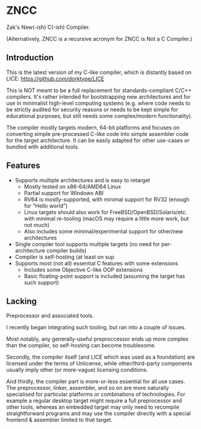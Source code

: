 # ZNCC
Zak's New(-ish) C(-ish) Compiler.

(Alternatively, ZNCC is a recursive acronym for ZNCC is Not a C Compiler.)

## Introduction

This is the latest version of my C-like compiler, which is distantly based on LICE: https://github.com/dorktype/LICE

This is NOT meant to be a full replacement for standards-compliant C/C++ compilers. It's rather intended for bootstrapping new architectures and for use in minimalist high-level computing systems (e.g. where code needs to be strictly audited for security reasons or needs to be kept simple for educational purposes, but still needs some complex/modern functionality).

The compiler mostly targets modern, 64-bit platforms and focuses on converting simple pre-processed C-like code into simple assembler code for the target architecture. It can be easily adapted for other use-cases or bundled with additional tools.

## Features

* Supports multiple architectures and is easy to retarget
    * Mostly tested on x86-64/AMD64 Linux
    * Partial support for Windows ABI
    * RV64 is mostly-supported, with minimal support for RV32 (enough for "Hello world")
    * Linux targets should also work for FreeBSD/OpenBSD/Solaris/etc. with minimal re-tooling (macOS may require a little more work, but not much)
    * Also includes some minimal/experimental support for other/new architectures
* Single compiler tool supports multiple targets (no need for per-architecture compiler builds)
* Compiler is self-hosting (at least on sup
* Supports most (not all) essential C features with some extensions
    * Includes some Objective C-like OOP extensions
    * Basic floating-point support is included (assuming the target has such support)

## Lacking

Preprocessor and associated tools.

I recently began integrating such tooling, but ran into a couple of issues.

Most notably, any generally-useful preproccessor ends up more complex than the compiler, so self-hosting can become troublesome.

Secondly, the compiler itself (and LICE which was used as a foundation) are licensed under the terms of Unlicense, while other/third-party components usually imply other (or more-vague) licensing conditions.

And thirdly, the compiler part is more-or-less essential for all use cases. The preprocessor, linker, assembler, and so on are more naturally specialised for particular platforms or combinations of technologies. For example a regular desktop target might require a full preprocessor and other tools, whereas an embedded target may only need to recompile straightforward programs and may use the compiler directly with a special frontend & assembler limited to that target.
